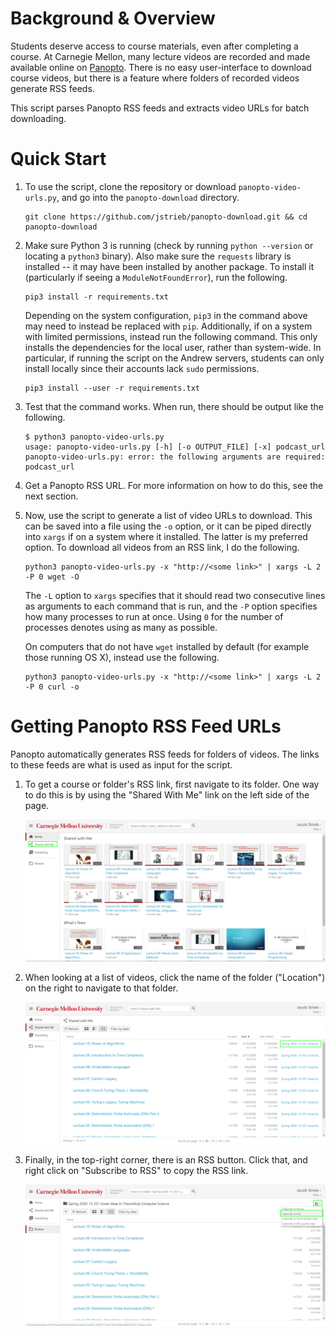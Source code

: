 # Background & Overview

Students deserve access to course materials, even after completing a course. At
Carnegie Mellon, many lecture videos are recorded and made available online on
[Panopto](https://www.panopto.com/). There is no easy user-interface to
download course videos, but there is a feature where folders of recorded videos
generate RSS feeds.

This script parses Panopto RSS feeds and extracts video URLs for batch
downloading.


# Quick Start

1. To use the script, clone the repository or download `panopto-video-urls.py`,
   and go into the `panopto-download` directory.

    ```
    git clone https://github.com/jstrieb/panopto-download.git && cd panopto-download
    ```

2. Make sure Python 3 is running (check by running `python --version` or
   locating a `python3` binary). Also make sure the `requests` library is
   installed -- it may have been installed by another package. To install it
   (particularly if seeing a `ModuleNotFoundError`), run the following.

    ```
    pip3 install -r requirements.txt
    ```

    Depending on the system configuration, `pip3` in the command above may need
    to instead be replaced with `pip`. Additionally, if on a system with
    limited permissions, instead run the following command. This only installs
    the dependencies for the local user, rather than system-wide. In
    particular, if running the script on the Andrew servers, students can only
    install locally since their accounts lack `sudo` permissions.

    ```
    pip3 install --user -r requirements.txt
    ```

3. Test that the command works. When run, there should be output like the
   following.

    ```
    $ python3 panopto-video-urls.py
    usage: panopto-video-urls.py [-h] [-o OUTPUT_FILE] [-x] podcast_url
    panopto-video-urls.py: error: the following arguments are required: podcast_url
    ```

4. Get a Panopto RSS URL. For more information on how to do this, see the next
   section.

5. Now, use the script to generate a list of video URLs to download. This can
   be saved into a file using the `-o` option, or it can be piped directly into
   `xargs` if on a system where it installed. The latter is my preferred option.
   To download all videos from an RSS link, I do the following.

    ```
    python3 panopto-video-urls.py -x "http://<some link>" | xargs -L 2 -P 0 wget -O
    ```

   The `-L` option to `xargs` specifies that it should read two consecutive
   lines as arguments to each command that is run, and the `-P` option
   specifies how many processes to run at once. Using `0` for the number of
   processes denotes using as many as possible.

   On computers that do not have `wget` installed by default (for example those
   running OS X), instead use the following.

    ```
    python3 panopto-video-urls.py -x "http://<some link>" | xargs -L 2 -P 0 curl -o
    ```


# Getting Panopto RSS Feed URLs

Panopto automatically generates RSS feeds for folders of videos. The links to
these feeds are what is used as input for the script.

1. To get a course or folder's RSS link, first navigate to its folder. One way
   to do this is by using the "Shared With Me" link on the left side of the
   page.

   ![Step 1](doc/step-1.png?raw=true "Step 1")

2. When looking at a list of videos, click the name of the folder ("Location")
   on the right to navigate to that folder.

   ![Step 2](doc/step-2.png?raw=true "Step 2")

3. Finally, in the top-right corner, there is an RSS button. Click that, and
   right click on "Subscribe to RSS" to copy the RSS link.

   ![Step 3](doc/step-3.png?raw=true "Step 3")

